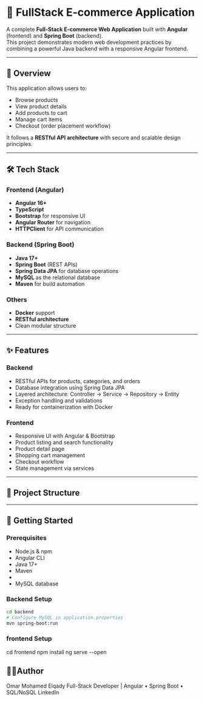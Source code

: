 # 🛒 FullStack E-commerce Application

A complete **Full-Stack E-commerce Web Application** built with **Angular** (frontend) and **Spring Boot** (backend).  
This project demonstrates modern web development practices by combining a powerful Java backend with a responsive Angular frontend.

---

## 🎯 Overview
This application allows users to:
- Browse products
- View product details
- Add products to cart
- Manage cart items
- Checkout (order placement workflow)

It follows a **RESTful API architecture** with secure and scalable design principles.

---

## 🛠 Tech Stack

### Frontend (Angular)
- **Angular 16+**
- **TypeScript**
- **Bootstrap** for responsive UI
- **Angular Router** for navigation
- **HTTPClient** for API communication

### Backend (Spring Boot)
- **Java 17+**
- **Spring Boot** (REST APIs)
- **Spring Data JPA** for database operations
- **MySQL** as the relational database
- **Maven** for build automation

### Others
- **Docker** support
- **RESTful architecture**
- Clean modular structure

---

## ✨ Features

### Backend
- RESTful APIs for products, categories, and orders
- Database integration using Spring Data JPA
- Layered architecture: Controller → Service → Repository → Entity
- Exception handling and validations
- Ready for containerization with Docker

### Frontend
- Responsive UI with Angular & Bootstrap
- Product listing and search functionality
- Product detail page
- Shopping cart management
- Checkout workflow
- State management via services

---

## 📂 Project Structure



---

## 🚀 Getting Started

### Prerequisites
- Node.js & npm
- Angular CLI
- Java 17+
- Maven
- 
- MySQL database

### Backend Setup
```bash
cd backend
# Configure MySQL in application.properties
mvn spring-boot:run
```
### frontend Setup
cd frontend
npm install
ng serve --open


## 👨‍💻Author

Omar Mohamed Elqady
Full-Stack Developer | Angular • Spring Boot • SQL/NoSQL
LinkedIn

